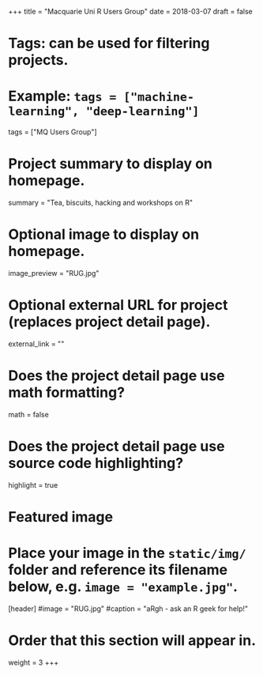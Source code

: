 +++
title = "Macquarie Uni R Users Group"
date = 2018-03-07
draft = false

# Tags: can be used for filtering projects.
# Example: `tags = ["machine-learning", "deep-learning"]`
tags = ["MQ Users Group"]

# Project summary to display on homepage.
summary = "Tea, biscuits, hacking and workshops on R"

# Optional image to display on homepage.
image_preview = "RUG.jpg"

# Optional external URL for project (replaces project detail page).
external_link = ""

# Does the project detail page use math formatting?
math = false

# Does the project detail page use source code highlighting?
highlight = true

# Featured image
# Place your image in the `static/img/` folder and reference its filename below, e.g. `image = "example.jpg"`.
[header]
#image = "RUG.jpg"
#caption = "aRgh - ask an R geek for help!"

# Order that this section will appear in.
weight = 3
+++

